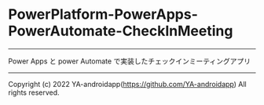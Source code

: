 # PowerPlatform-PowerApps-PowerAutomate-CheckInMeeting

---

Power Apps と power Automate で実装したチェックインミーティングアプリ

---

Copyright (c) 2022 YA-androidapp(<https://github.com/YA-androidapp>) All rights reserved.
